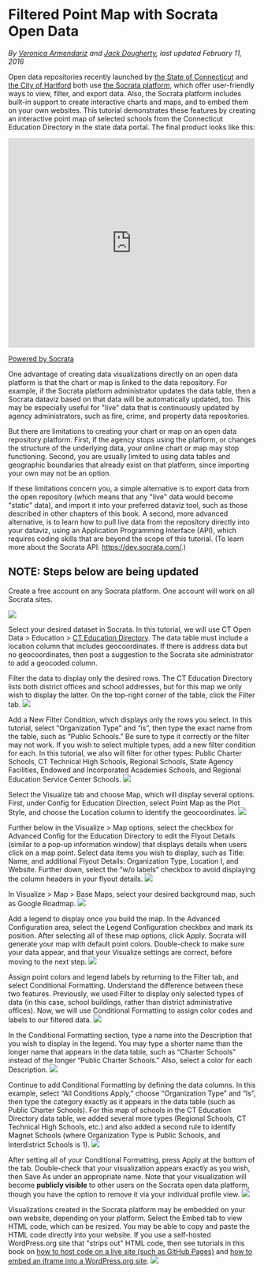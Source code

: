 # Filtered Point Map with Socrata Open Data

*By [Veronica Armendariz](introduction/contact.md) and [Jack Dougherty](introduction/contact.md), last updated February 11, 2016*

Open data repositories recently launched by [the State of Connecticut](http://data.ct.gov) and [the City of Hartford](http://data.hartford.gov) both use [the Socrata platform](http://www.socrata.com), which offer user-friendly ways to view, filter, and export data. Also, the Socrata platform includes built-in support to create interactive charts and maps, and to embed them on your own websites. This tutorial demonstrates these features by creating an interactive point map of selected schools from the Connecticut Education Directory in the state data portal. The final product looks like this:

<div><iframe width="500px" title="CT Schools Map 2015" height="425px" src="https://data.ct.gov/w/qzq5-hbms/wqz6-rhce?cur=xi3jnhM8SI_&from=root" frameborder="0"scrolling="no"><a href="https://data.ct.gov/Education/CT-Schools-Map-2015/qzq5-hbms" title="CT Schools Map 2015" target="_blank">CT Schools Map 2015</a></iframe><p><a href="http://www.socrata.com/" target="_blank">Powered by Socrata</a></p></div>

One advantage of creating data visualizations directly on an open data platform is that the chart or map is linked to the data repository. For example, if the Socrata platform administrator updates the data table, then a Socrata dataviz based on that data will be automatically updated, too. This may be especially useful for "live" data that is continuously updated by agency administrators, such as fire, crime, and property data repositories. 

But there are limitations to creating your chart or map on an open data repository platform. First, if the agency stops using the platform, or changes the structure of the underlying data, your online chart or map may stop functioning. Second, you are usually limited to using data tables and geographic boundaries that already exist on that platform, since importing your own may not be an option.

If these limitations concern you, a simple alternative is to export data from the open repository (which means that any "live" data would become "static" data), and import it into your preferred dataviz tool, such as those described in other chapters of this book. A second, more advanced alternative, is to learn how to pull live data from the repository directly into your dataviz, using an Application Programming Interface (API), which requires coding skills that are beyond the scope of this tutorial. (To learn more about the Socrata API: https://dev.socrata.com/.)

## NOTE: Steps below are being updated
Create a free account on any Socrata platform. One account will work on all Socrata sites.

![](SocrataMap1.png)

Select your desired dataset in Socrata. In this tutorial, we will use CT Open Data &gt; Education &gt; [CT Education Directory](https://data.ct.gov/Education/Education-Directory/9k2y-kqxn). The data table must include a location column that includes geocoordinates. If there is address data but no geocoordinates, then post a suggestion to the Socrata site administrator to add a geocoded column.

[](SocrataMap2.png)

Filter the data to display only the desired rows. The CT Education Directory lists both district offices and school addresses, but for this map we only wish to display the latter. On the top-right corner of the table, click the Filter tab.
![](SocrataMap3.png)

Add a New Filter Condition, which displays only the rows you select. In this tutorial, select “Organization Type” and “is”, then type the exact name from the table, such as “Public Schools.” Be sure to type it correctly or the filter may not work. If you wish to select multiple types, add a new filter condition for each. In this tutorial, we also will filter for other types: Public Charter Schools, CT Technical High Schools, Regional Schools, State Agency Facilities, Endowed and Incorporated Academies Schools, and Regional Education Service Center Schools.
![](SocrataMap4.png)

Select the Visualize tab and choose Map, which will display several options. First, under Config for Education Direction, select Point Map as the Plot Style, and choose the Location column to identify the geocoordinates.
![](SocrataMap5.png)

Further below in the Visualize &gt; Map options, select the checkbox for Advanced Config for the Education Directory to edit the Flyout Details (similar to a pop-up information window) that displays details when users click on a map point. Select data items you wish to display, such as Title: Name, and additional Flyout Details: Organization Type, Location I, and Website. Further down, select the “w/o labels” checkbox to avoid displaying the column headers in your flyout details.
![](SocrataMap6.png)

In Visualize &gt; Map &gt; Base Maps, select your desired background map, such as Google Roadmap.
![](SocrataMap7.png)

Add a legend to display once you build the map. In the Advanced Configuration area, select the Legend Configuration checkbox and mark its position. After selecting all of these map options, click Apply. Socrata will generate your map with default point colors. Double-check to make sure your data appear, and that your Visualize settings are correct, before moving to the next step.
![](SocrataMap8.png)

Assign point colors and legend labels by returning to the Filter tab, and select Conditional Formatting. Understand the difference between these two features. Previously, we used Filter to display only selected types of data (in this case, school buildings, rather than district administrative offices). Now, we will use Conditional Formatting to assign color codes and labels to our filtered data.
![](SocrataMap9.png)

In the Conditional Formatting section, type a name into the Description that you wish to display in the legend. You may type a shorter name than the longer name that appears in the data table, such as “Charter Schools” instead of the longer “Public Charter Schools.” Also, select a color for each Description.
![](SocrataMap10.png)

Continue to add Conditional Formatting by defining the data columns. In this example, select “All Conditions Apply,” choose “Organization Type” and “Is”, then type the category exactly as it appears in the data table (such as Public Charter Schools). For this map of schools in the CT Education Directory data table, we added several more types (Regional Schools, CT Technical High Schools, etc.) and also added a second rule to identify Magnet Schools (where Organization Type is Public Schools, and Interdistrict Schools is 1).
![](SocrataMap11.png)

After setting all of your Conditional Formatting, press Apply at the bottom of the tab. Double-check that your visualization appears exactly as you wish, then Save As under an appropriate name. Note that your visualization will become <strong>publicly visible</strong> to other users on the Socrata open data platform, though you have the option to remove it via your individual profile view.
![](SocrataMap12.png)

Visualizations created in the Socrata platform may be embedded on your own website, depending on your platform. Select the Embed tab to view HTML code, which can be resized. You may be able to copy and paste the HTML code directly into your website. If you use a self-hosted WordPress.org site that "strips out" HTML code, then see tutorials in this book on <a href="http://epress.trincoll.edu/dataviz/chapter/host-html-github/">how to host code on a live site (such as GitHub Pages)</a> and <a href="http://epress.trincoll.edu/dataviz/chapter/embed-iframe/">how to embed an iframe into a WordPress.org site</a>.
![](SocrataMap13.jpg)
